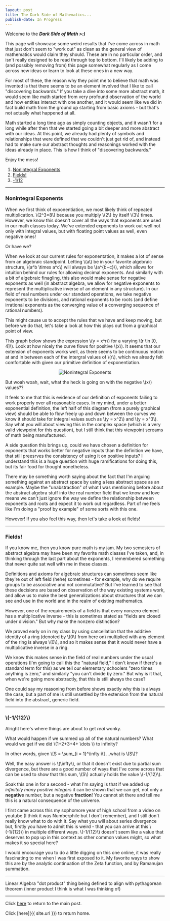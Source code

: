 ```yaml
---
layout: post
title: The Dark Side of Mathematics...
publish-date: In Progress
---
```


Welcome to the ***Dark Side of Math >:)***

This page will showcase some weird results that I've come across in math that just don't seem to "work out" as clean as the general view of mathematics would claim they should. These are in no particular order, and isn't really designed to be read through top to bottom. I'll likely be adding to (and possibly removing from) this page somewhat regularly as I come across new ideas or learn to look at these ones in a new way.

For most of these, the reason why they point me to believe that math was invented is that there seems to be an element involved that I like to call "discovering backwards." If you take a dive into some more abstract math, it would seem like math started from very profound observation of the world and how entities interact with one another, and it would seem like we did in fact build math from the ground up starting from basic axioms - but that's not actually what happened at all.

Math started a long time ago as simply counting objects, and it wasn't for a long while after then that we started going a bit deeper and more abstract with our ideas. At this point, we already had plenty of symbols and relationships that were defined that we couldn't just get rid of, and instead had to make sure our abstract thoughts and reasonings worked with the ideas already in place. This is how I think of "discovering backwards."

Enjoy the mess!

1. [Nonintegral Exponents](#nonintegral-exponents)
2. [Fields!](#fields)
3. [-1/12](#-112)

-----

### Nonintegral Exponents

When we first think of exponentiation, we most likely think of repeated multiplication. \\(2^3=8\\) because you multiply \\(2\\) by itself \\(3\\) times. However, we know this doesn't cover all the ways that exponents are used in our math classes today. We've extended exponents to work out well not only with integral values, but with floating point values as well, even negative ones!

Or have we?

When we look at our current rules for exponentation, it makes a lot of sense from an algebraic standpoint. Letting \\(a\\) be in your favorite algebraic structure, \\(a^b \times a^c\\) will always be \\(a^{b+c}\\), which allows for intuition behind our rules for allowing decimal exponents. And similarly with a bit of algebraic finagling, this also would make sense for negative exponents as well (in abstract algebra, we allow for negative exponents to represent the multiplicative inverse of an element in any structure). In our field of real numbers under our standard operations, we take negative exponents to be divisions, and rational exponents to be roots (and define irrational exponents as the converging value of a converging sequence of rational numbers).

This might cause us to accept the rules that we have and keep moving, but before we do that, let's take a look at how this plays out from a graphical point of view.

This graph below shows the expression \\(y = x^r\\) for a varying \\(r \in \[0, 4\]\\). Look at how nicely the curve flows for positive \\(x\\). It seems that our extension of exponents works well, as there seems to be continuous motion at and in between each of the intergral values of \\(r\\), which we already felt comfortable with given our primitive definition of exponentiation.

<p style="text-align:center;">
    <img src="{{site.imgposturl}}/MathOrigins/NonintegralExponents.gif" alt="Nonintegral Exponents">
</p>

But woah woah, wait, what the heck is going on with the negative \\(x\\) values??

It feels to me that this is evidence of our definition of exponents failing to work properly over all reasonable cases. In my mind, under a better exponential definition, the left half of this diagram (from a purely graphical view) should be able to flow freely up and down between the curves we know it should take for integral values such as \\(y = x^2\\) and \\(y = x^3\\). Say what you will about viewing this in the complex space (which is a very valid viewpoint for this question), but I still think that this viewpoint screams of math being manufactured.

A side question this brings up, could we have chosen a definition for exponents that works better for negative inputs than the definition we have, that still preesrves the consistency of using it on positive inputs? I understand this is a huge question with huge ramifications for doing this, but its fair food for thought nonetheless.

There may be something worth saying about the fact that I'm arguing something against an abstract space by using a less abstract space as an example. Maybe the "unabstraction" of what I was mentioning before about the abstract algebra stuff into the real number field that we know and love means we can't just ignore the way we define the relationship between exponents and roots and expect it to work out regardless. Part of me feels like I'm doing a "proof by example" of some sorts with this one.

However! If you also feel this way, then let's take a look at fields!

-----

### Fields!

If you know me, then you know pure math is my jam. My two semesters of abstract algebra may have been my favorite math classes I've taken, and, in thinking through the last part about the exponents, I remembered something that never quite sat well with me in these classes.

Definitions and axioms for algebraic structures can sometimes seem like they're out of left field (hehe) sometimes - for example, why do we require groups to be associative and not commutative? But I've learned to see that these decisions are based on observation of the way existing systems work, and allow us to make the best generalizations about structures that we can see and use in the world and in the realm of existing mathematics.

However, one of the requirements of a field is that every nonzero element has a multiplicative inverse - this is sometimes stated as "fields are closed under division." But why make the nonzero distinction?

We proved early on in my class by using cancellation that the additive identity of a ring (denoted by \\(0\\) from here on) multiplied with any element of the ring is always \\(0\\), and so it makes sense that it would never have a multiplicative inverse in a ring.

We know this makes sense in the field of real numbers under the usual operations (I'm going to call this the "natural field," I don't know if there's a standard term for this) as we tell our elementary schoolers "zero times anything is zero," and similarly "you can't divide by zero." But why is it that, when we're going more abstractly, that this is still always the case?

One could say my reasoning from before shows exactly why this is always the case, but a part of me is still unsettled by the extension from the natural field into the abstract, generic field.

-----

### \\(-1/{12}\\)

Alright here's where things are about to get *real* wonky.

What would happen if we summed up all of the natural numbers? What would we get if we did \\(1+2+3+4+ \dots \\) to infinity?

In other words, given
\\[S = \sum_{i = 1}^\infty i\\]
        ...what is \\(S\\)?

Well, the easy answer is \\(\infty\\), or that it doesn't exist due to partial sum divergence, but there are a good number of ways that I've come across that can be used to show that this sum, \\(S\\) actually holds the value \\(-1/{12}\\).

Soak this one in for a second - what I'm saying is that if we added up *infinitely many positive integers* it can be shown that we can get, not only a **negative** number, but a negative **fraction**! You cannot sit there and tell me this is a natural consequence of the universe.

I first came across this my sophomore year of high school from a video on youtube (I think it was Numberphile but I don't remember), and I still don't really know what to do with it. Say what you will about series divergence but, firstly you have to admit this is weird - that you can arrive at this \\(-1/{12}\\) in multiple different ways. \\(-1/{12}\\) doesn't seem like a value that deserves to pop up in this context as other common values might, so what makes it so special here?

I would encourage you to do a little digging on this one online, it was really fascinating to me when I was first exposed to it. My favorite ways to show this are by the analytic continuation of the Zeta function, and by Ramanujan summation. 

-----

Linear Algebra "dot product" thing being defined to align with pythagorean theorem (inner product I think is what I was thinking of)

-----

Click [here](MathOrigins#extra-content) to return to the main post.

Click [here]({{ site.url }}) to return home.